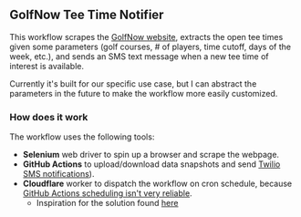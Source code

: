 ## GolfNow Tee Time Notifier

This workflow scrapes the [GolfNow website](https://www.golfnow.com/), extracts the open tee times given some parameters (golf courses, # of players, time cutoff, days of the week, etc.), and sends an SMS text message when a new tee time of interest is available.

Currently it's built for our specific use case, but I can abstract the parameters in the future to make the workflow more easily customized.

### How does it work
The workflow uses the following tools:
* __Selenium__ web driver to spin up a browser and scrape the webpage.
* __GitHub Actions__ to upload/download data snapshots and send [Twilio SMS notifications](https://github.com/marketplace/actions/twilio-sms)).
* __Cloudflare__ worker to dispatch the workflow on cron schedule, because [GitHub Actions scheduling isn't very reliable](https://upptime.js.org/blog/2021/01/22/github-actions-schedule-not-working/).
  * Inspiration for the solution found [here](https://github.com/upptime/upptime/issues/42#issuecomment-840264035)

